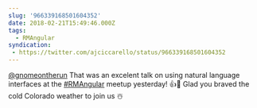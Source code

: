 ```yaml
---
slug: '966339168501604352'
date: 2018-02-21T15:49:46.000Z
tags:
  - RMAngular
syndication:
 - https://twitter.com/ajciccarello/status/966339168501604352
---
```


[@gnomeontherun](https://twitter.com/gnomeontherun) That was an excelent talk on using natural language interfaces at the [#RMAngular](/posts/tags/RMAngular) meetup yesterday! 👍📣 Glad you braved the cold Colorado weather to join us ☃️
